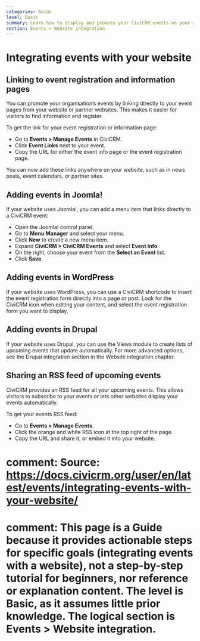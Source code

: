 ```yaml
---
categories: Guide
level: Basic
summary: Learn how to display and promote your CiviCRM events on your website and make event registration easy for your visitors.
section: Events > Website integration
---
```


# Integrating events with your website

## Linking to event registration and information pages

You can promote your organisation’s events by linking directly to your event pages from your website or partner websites. This makes it easier for visitors to find information and register.

To get the link for your event registration or information page:

- Go to **Events > Manage Events** in CiviCRM.
- Click **Event Links** next to your event.
- Copy the URL for either the event info page or the event registration page.

You can now add these links anywhere on your website, such as in news posts, event calendars, or partner sites.

## Adding events in Joomla!

If your website uses Joomla!, you can add a menu item that links directly to a CiviCRM event:

- Open the Joomla! control panel.
- Go to **Menu Manager** and select your menu.
- Click **New** to create a new menu item.
- Expand **CiviCRM > CiviCRM Events** and select **Event Info**.
- On the right, choose your event from the **Select an Event** list.
- Click **Save**.

## Adding events in WordPress

If your website uses WordPress, you can use a CiviCRM shortcode to insert the event registration form directly into a page or post. Look for the CiviCRM icon when editing your content, and select the event registration form you want to display.

## Adding events in Drupal

If your website uses Drupal, you can use the Views module to create lists of upcoming events that update automatically. For more advanced options, see the Drupal integration section in the Website integration chapter.

## Sharing an RSS feed of upcoming events

CiviCRM provides an RSS feed for all your upcoming events. This allows visitors to subscribe to your events or lets other websites display your events automatically.

To get your events RSS feed:

- Go to **Events > Manage Events**.
- Click the orange and white RSS icon at the top right of the page.
- Copy the URL and share it, or embed it into your website.

# comment: Source: https://docs.civicrm.org/user/en/latest/events/integrating-events-with-your-website/
# comment: This page is a Guide because it provides actionable steps for specific goals (integrating events with a website), not a step-by-step tutorial for beginners, nor reference or explanation content. The level is Basic, as it assumes little prior knowledge. The logical section is Events > Website integration.